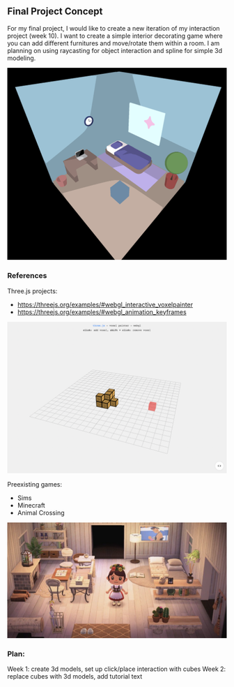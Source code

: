 Final Project Concept
------

For my final project, I would like to create a new iteration of my interaction project (week 10). I want to create a simple interior decorating game where you can add different furnitures and move/rotate them within a room. I am planning on using raycasting for object interaction and spline for simple 3d modeling.

![week10](./images/week10.png)

### References

Three.js projects:
- https://threejs.org/examples/#webgl_interactive_voxelpainter
- https://threejs.org/examples/#webgl_animation_keyframes

![week10](./images/voxel.png)

Preexisting games:
- Sims
- Minecraft
- Animal Crossing

![week10](./images/ac-room.png)

### Plan:

Week 1: create 3d models, set up click/place interaction with cubes
Week 2: replace cubes with 3d models, add tutorial text
